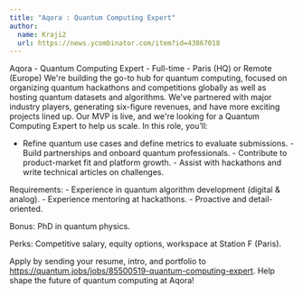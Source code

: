 ```yaml
---
title: "Aqora : Quantum Computing Expert"
author:
  name: Kraji2
  url: https://news.ycombinator.com/item?id=43867018
---
```

Aqora - Quantum Computing Expert - Full-time - Paris (HQ) or Remote (Europe) We&#x27;re building the go-to hub for quantum computing, focused on organizing quantum hackathons and competitions globally as well as hosting quantum datasets and algorithms. We&#x27;ve partnered with major industry players, generating six-figure revenues, and have more exciting projects lined up. Our MVP is live, and we&#x27;re looking for a Quantum Computing Expert to help us scale. In this role, you’ll:
- Refine quantum use cases and define metrics to evaluate submissions. - Build partnerships and onboard quantum professionals. - Contribute to product-market fit and platform growth. - Assist with hackathons and write technical articles on challenges.

Requirements: - Experience in quantum algorithm development (digital &amp; analog). - Experience mentoring at hackathons. - Proactive and detail-oriented.

Bonus: PhD in quantum physics.

Perks: Competitive salary, equity options, workspace at Station F (Paris).

Apply by sending your resume, intro, and portfolio to <a href="https:&#x2F;&#x2F;quantum.jobs&#x2F;jobs&#x2F;85500519-quantum-computing-expert" rel="nofollow">https:&#x2F;&#x2F;quantum.jobs&#x2F;jobs&#x2F;85500519-quantum-computing-expert</a>. Help shape the future of quantum computing at Aqora!
<JobApplication />
